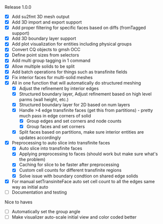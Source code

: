 Release 1.0.0

- [x] Add su2fmt 3D mesh output
- [x] Add 3D import and export support
- [x] Add proper filtering for specific faces based on diffs (fromTagged support)
- [x] Add 3D boundary layer support
- [x] Add plot visualization for entities including physical groups
- [x] Convert CQ objects to gmsh OCC
- [x] Define point sizes from selectors
- [x] Add multi group tagging in 1 command
- [x] Allow multiple solids to be split
- [x] Add batch operations for things such as transfinite fields
- [x] Fix interior faces for multi-solid meshes
- [x] All in one function that will automatically do structured meshing
    - [x] Adjust the refinement by interior edges
    - [x] Structured boundary layer, Adjust refinement based on high level parms (wall height, etc.)
    - [x] Structured boundary layer for 2D based on num layers
    - [x] Handle >4 edge transfinite faces (get this from partitions) - pretty much pass in edge corners of solid
        - [x] Group edges and set corners and node counts
        - [x] Group faces and set corners
    - [x] Split faces based on partitions, make sure interior entities are updates accordingly
- [x] Preprocessing to auto slice into transfinite faces
    - [x] Auto slice into transfinite faces
    - [x] Applying preprocessing to faces (should work but make sure what's the problem)
    - [x] Caching for slice to be faster after preprocessing
    - [x] Custom cell counts for different transfinite regions
    - [x] Solve issue with boundary condtion on shared edge solids
- [x] For manual setTransiniteFace auto set cell count to all the edges same way as initial auto
- [ ] Documentation and testing

Nice to haves
- [ ] Automatically set the group angle
- [ ] Make visualizer auto-scale initial view and color coded better

